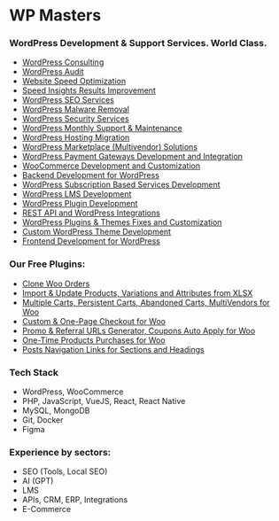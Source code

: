 # WP Masters 
### WordPress Development & Support Services. World Class.

- [WordPress Consulting](https://wp-masters.com/wordpress-consulting)
- [WordPress Audit](https://wp-masters.com/wordpress-audit)
- [Website Speed Optimization](https://wp-masters.com/website-speed-optimization)
- [Speed Insights Results Improvement](https://wp-masters.com/speed-insights-results-improvement)
- [WordPress SEO Services](https://wp-masters.com/wordpress-seo-services)
- [WordPress Malware Removal](https://wp-masters.com/wordpress-malware-removal)
- [WordPress Security Services](https://wp-masters.com/wordpress-security-services)
- [WordPress Monthly Support & Maintenance](https://wp-masters.com/wordpress-monthly-support-maintenance)
- [WordPress Hosting Migration](https://wp-masters.com/wordpress-hosting-migration)
- [WordPress Marketplace (Multivendor) Solutions](https://wp-masters.com/wordpress-marketplace-multivendor-solutions)
- [WordPress Payment Gateways Development and Integration](https://wp-masters.com/wordpress-payment-gateways-development-and-integration)
- [WooCommerce Development and Customization](https://wp-masters.com/woocommerce-development-and-customization)
- [Backend Development for WordPress](https://wp-masters.com/backend-development-for-wordpress)
- [WordPress Subscription Based Services Development](https://wp-masters.com/wordpress-subscription-based-services-development)
- [WordPress LMS Development](https://wp-masters.com/wordpress-lms-development)
- [WordPress Plugin Development](https://wp-masters.com/wordpress-plugin-development)
- [REST API and WordPress Integrations](https://wp-masters.com/rest-api-and-wordpress-integrations)
- [WordPress Plugins & Themes Fixes and Customization](https://wp-masters.com/wordpress-plugins-themes-fixes-and-customization)
- [Custom WordPress Theme Development](https://wp-masters.com/custom-wordpress-theme-development)
- [Frontend Development for WordPress](https://wp-masters.com/frontend-development-for-wordpress)

### Our Free Plugins:

* [Clone Woo Orders](https://wordpress.org/plugins/clone-woo-orders-free-by-wp-masters/ "https://wordpress.org/plugins/clone-woo-orders-free-by-wp-masters/")
* [Import & Update Products, Variations and Attributes from XLSX](https://wordpress.org/plugins/import-products-variations-and-attributes-free-by-wp-masters/ "https://wordpress.org/plugins/import-products-variations-and-attributes-free-by-wp-masters/")
* [Multiple Carts, Persistent Carts, Abandoned Carts, MultiVendors for Woo](https://wordpress.org/plugins/multiple-carts-for-woo-free-by-wp-masters/ "https://wordpress.org/plugins/multiple-carts-for-woo-free-by-wp-masters/")
* [Custom & One-Page Checkout for Woo](https://wordpress.org/plugins/custom-one-page-checkout-for-woo-free-by-wp-masters/)
* [Promo & Referral URLs Generator, Coupons Auto Apply for Woo](https://wordpress.org/plugins/promo-referral-urls-generator-coupons-auto-apply-for-woo-free-by-wp-masters/)
* [One-Time Products Purchases for Woo](https://wordpress.org/plugins/wpm-only-one-buy-by-all-time-free-by-wp-masters/)
* [Posts Navigation Links for Sections and Headings](https://wordpress.org/plugins/posts-navigation-links-for-sections-and-headings-free-by-wp-masters/)

### **Tech Stack**

- WordPress, WooCommerce
- PHP, JavaScript, VueJS, React, React Native
- MySQL, MongoDB
- Git, Docker
- Figma

### Experience by sectors:

- SEO (Tools, Local SEO)
- AI (GPT)
- LMS
- APIs, CRM, ERP, Integrations
- E-Commerce
